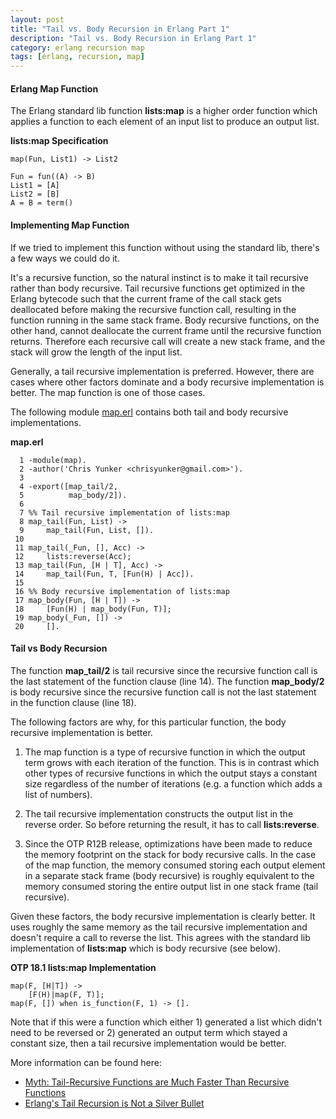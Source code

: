 ```yaml
---
layout: post
title: "Tail vs. Body Recursion in Erlang Part 1"
description: "Tail vs. Body Recursion in Erlang Part 1"
category: erlang recursion map
tags: [erlang, recursion, map]
---
```


#### Erlang Map Function

The Erlang standard lib function **lists:map** is a higher order function which applies a function to each element of an input list to produce an output list.

**lists:map Specification**

```
map(Fun, List1) -> List2

Fun = fun((A) -> B)
List1 = [A]
List2 = [B]
A = B = term()
```

#### Implementing Map Function

If we tried to implement this function without using the standard lib, there's a few ways we could do it.

It's a recursive function, so the natural instinct is to make it tail recursive rather than body recursive.
Tail recursive functions get optimized in the Erlang bytecode such that the current frame of the call stack gets deallocated before making the recursive function call, resulting in the function running in the same stack frame.
Body recursive functions, on the other hand, cannot deallocate the current frame until the recursive function returns.
Therefore each recursive call will create a new stack frame, and the stack will grow the length of the input list.

Generally, a tail recursive implementation is preferred. However, there are cases where other factors dominate and a body recursive implementation is better.
The map function is one of those cases.

The following module [map.erl](https://github.com/chrisyunker/blog_code/blob/master/recursion/src/map.erl) contains both tail and body recursive implementations.

**map.erl**

```
  1 -module(map).
  2 -author('Chris Yunker <chrisyunker@gmail.com>').
  3
  4 -export([map_tail/2,
  5          map_body/2]).
  6
  7 %% Tail recursive implementation of lists:map
  8 map_tail(Fun, List) ->
  9     map_tail(Fun, List, []).
 10
 11 map_tail(_Fun, [], Acc) ->
 12     lists:reverse(Acc);
 13 map_tail(Fun, [H | T], Acc) ->
 14     map_tail(Fun, T, [Fun(H) | Acc]).
 15
 16 %% Body recursive implementation of lists:map
 17 map_body(Fun, [H | T]) ->
 18     [Fun(H) | map_body(Fun, T)];
 19 map_body(_Fun, []) ->
 20     [].
```

#### Tail vs Body Recursion

The function **map_tail/2** is tail recursive since the recursive function call is the last statement of the function clause (line 14).
The function **map_body/2** is body recursive since the recursive function call is not the last statement in the function clause (line 18).

The following factors are why, for this particular function, the body recursive implementation is better.

1. The map function is a type of recursive function in which the output term grows with each iteration of the function.
This is in contrast which other types of recursive functions in which the output stays a constant size regardless of the number of iterations (e.g. a function which adds a list of numbers).

2. The tail recursive implementation constructs the output list in the reverse order.
So before returning the result, it has to call **lists:reverse**.

3. Since the OTP R12B release, optimizations have been made to reduce the memory footprint on the stack for body recursive calls.
In the case of the map function, the memory consumed storing each output element in a separate stack frame (body recursive) is roughly equivalent to the memory consumed storing the entire output list in one stack frame (tail recursive).

Given these factors, the body recursive implementation is clearly better.
It uses roughly the same memory as the tail recursive implementation and doesn't require a call to reverse the list.
This agrees with the standard lib implementation of **lists:map** which is body recursive (see below).

**OTP 18.1 lists:map Implementation**

```
map(F, [H|T]) ->
    [F(H)|map(F, T)];
map(F, []) when is_function(F, 1) -> [].
```

Note that if this were a function which either 1) generated a list which didn't need to be reversed or 2) generated an output term which stayed a constant size, then a tail recursive implementation would be better.

More information can be found here:

- [Myth: Tail-Recursive Functions are Much Faster Than Recursive Functions](http://www.erlang.org/doc/efficiency_guide/myths.html#id60450)
- [Erlang's Tail Recursion is Not a Silver Bullet](http://ferd.ca/erlang-s-tail-recursion-is-not-a-silver-bullet.html)

